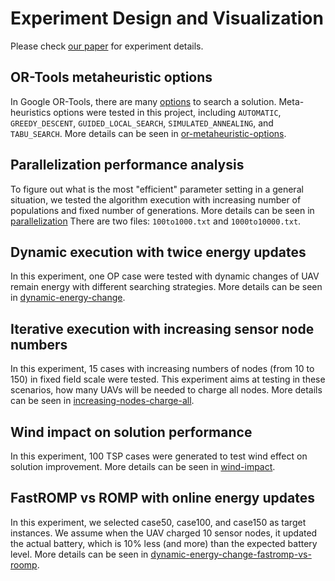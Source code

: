 # Experiment Design and Visualization
Please check [our paper](https://arxiv.org/abs/2203.04595) for experiment details.

## OR-Tools metaheuristic options
In Google OR-Tools, there are many [options](https://developers.google.com/optimization/routing/routing_options) to search a solution. Meta-heuristics options were tested in this project, including `AUTOMATIC`, `GREEDY_DESCENT`, `GUIDED_LOCAL_SEARCH`, `SIMULATED_ANNEALING`, and `TABU_SEARCH`. More details can be seen in [or-metaheuristic-options](or-metaheuristic-options).

## Parallelization performance analysis
To figure out what is the most "efficient" parameter setting in a general situation, we tested the algorithm execution with increasing number of populations and fixed number of generations. More details can be seen in [parallelization](parallelization) There are two files: `100to1000.txt` and `1000to10000.txt`.

## Dynamic execution with twice energy updates
In this experiment, one OP case were tested with dynamic changes of UAV remain energy with different searching strategies. More details can be seen in [dynamic-energy-change](dynamic-energy-change).

## Iterative execution with increasing sensor node numbers
In this experiment, 15 cases with increasing numbers of nodes (from 10 to 150) in fixed field scale were tested. This experiment aims at testing in these scenarios, how many UAVs will be needed to charge all nodes. More details can be seen in [increasing-nodes-charge-all](increasing-nodes-charge-all).

## Wind impact on solution performance
In this experiment, 100 TSP cases were generated to test wind effect on solution improvement. More details can be seen in [wind-impact](wind-impact).

## FastROMP vs ROMP with online energy updates
In this experiment, we selected case50, case100, and case150 as target instances. We assume when the UAV charged 10 sensor nodes, it updated the actual battery, which is 10% less (and more) than the expected battery level. More details can be seen in [dynamic-energy-change-fastromp-vs-roomp](dynamic-energy-change-fastromp-vs-romp).

